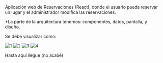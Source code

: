 Aplicación web de Reservaciones (React), donde el usuario pueda reservar un lugar y el administrador modifica las reservaciones.

*La parte de la arquitectura tenemos: componentes, datos, pantalla, y diseño.

Se debe visualizar como: 

![1](https://user-images.githubusercontent.com/38771875/175853218-288cc56b-a7cd-489d-a4c9-eb700a6f1f7f.PNG)
![2](https://user-images.githubusercontent.com/38771875/175853330-880432c4-ddd4-4719-8cad-3cd9ead1996e.PNG)
![3](https://user-images.githubusercontent.com/38771875/175853334-31eba575-4bb2-4955-9738-457231040ed6.PNG)
![4](https://user-images.githubusercontent.com/38771875/175853341-239a2d3c-dcd5-4de9-9c61-19a59a744a6e.PNG)

Hasta aquí llegue (no acabé)
